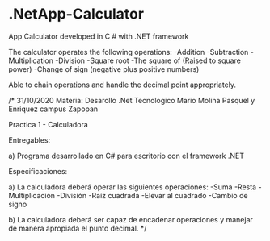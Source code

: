 # .NetApp-Calculator
App Calculator developed in C # with .NET framework 

The calculator operates the following operations:
-Addition
-Subtraction
-Multiplication
-Division
-Square root
-The square of (Raised to square power)
-Change of sign (negative plus positive numbers)

Able to chain operations and handle the decimal point appropriately.


/*
31/10/2020
Materia: Desarollo .Net
Tecnologico Mario Molina Pasquel y Enriquez campus Zapopan

Practica 1 - Calculadora

Entregables:

a)	Programa desarrollado en C# para escritorio con el framework .NET

Especificaciones:

a)	La calculadora deberá operar las siguientes operaciones:
-Suma
-Resta
-Multiplicación
-División
-Raíz cuadrada
-Elevar al cuadrado
-Cambio de signo

b)	La calculadora deberá ser capaz de encadenar operaciones y manejar de manera apropiada el punto decimal.
*/
